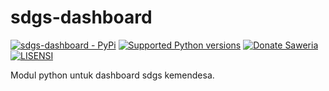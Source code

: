 # sdgs-dashboard

[![sdgs-dashboard - PyPi](https://img.shields.io/pypi/v/sdgs-dashboard)](https://pypi.org/project/sdgs-dashboard/)
[![Supported Python versions](https://img.shields.io/pypi/pyversions/sdgs-dashboard)](https://pypi.org/project/sdgs-dashboard/)
[![Donate Saweria](https://img.shields.io/badge/Donasi-Saweria-blue)](https://saweria.co/hexatester)
[![LISENSI](https://img.shields.io/github/license/hexatester/sdgs-dashboard)](https://github.com/hexatester/sdgs-dashboard/blob/main/LICENSE)

Modul python untuk dashboard sdgs kemendesa.
